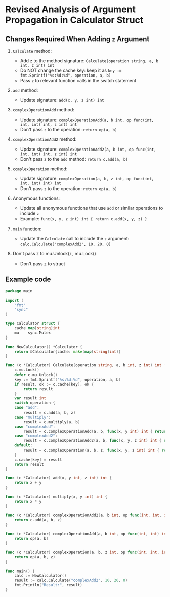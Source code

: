 # Revised Analysis of Argument Propagation in Calculator Struct

## Changes Required When Adding `z` Argument

1. `Calculate` method:
   - Add `z` to the method signature: `Calculate(operation string, a, b int, z int) int`
   - Do NOT change the cache key: keep it as `key := fmt.Sprintf("%s:%d:%d", operation, a, b)`
   - Pass `z` to relevant function calls in the switch statement

2. `add` method:
   - Update signature: `add(x, y, z int) int`

3. `complexOperationAdd` method:
   - Update signature: `complexOperationAdd(a, b int, op func(int, int, int) int, z int) int`
   - Don't pass `z` to the operation: `return op(a, b)`

4. `complexOperationAdd2` method:
   - Update signature: `complexOperationAdd2(a, b int, op func(int, int, int) int, z int) int`
   - Don't pass `z` to the `add` method: `return c.add(a, b)`

5. `complexOperation` method:
   - Update signature: `complexOperation(a, b, z int, op func(int, int, int) int) int`
   - Don't pass `z` to the operation: `return op(a, b)`

6. Anonymous functions:
   - Update all anonymous functions that use `add` or similar operations to include `z`
   - Example: `func(x, y, z int) int { return c.add(x, y, z) }`

7. `main` function:
   - Update the `Calculate` call to include the `z` argument: `calc.Calculate("complexAdd2", 10, 20, 0)`

8. Don't pass z to mu.Unlock() , mu.Lock()
   - Don't pass z to struct

## Example code

```go
package main

import (
    "fmt"
    "sync"
)

type Calculator struct {
    cache map[string]int
    mu    sync.Mutex
}

func NewCalculator() *Calculator {
    return &Calculator{cache: make(map[string]int)}
}

func (c *Calculator) Calculate(operation string, a, b int, z int) int {
    c.mu.Lock()
    defer c.mu.Unlock()
    key := fmt.Sprintf("%s:%d:%d", operation, a, b)
    if result, ok := c.cache[key]; ok {
        return result
    }
    var result int
    switch operation {
    case "add":
        result = c.add(a, b, z)
    case "multiply":
        result = c.multiply(a, b)
    case "complexAdd":
        result = c.complexOperationAdd(a, b, func(x, y int) int { return c.add(x, y, z) })
    case "complexAdd2":
        result = c.complexOperationAdd2(a, b, func(x, y, z int) int { return x + y }, z)
    default:
        result = c.complexOperation(a, b, z, func(x, y, z int) int { return x + y })
    }
    c.cache[key] = result
    return result
}

func (c *Calculator) add(x, y int, z int) int {
    return x + y
}

func (c *Calculator) multiply(x, y int) int {
    return x * y
}

func (c *Calculator) complexOperationAdd2(a, b int, op func(int, int, int) int, z int) int {
    return c.add(a, b, z)
}

func (c *Calculator) complexOperationAdd(a, b int, op func(int, int) int) int {
    return op(a, b)
}

func (c *Calculator) complexOperation(a, b, z int, op func(int, int, int) int) int {
    return op(a, b, z)
}

func main() {
    calc := NewCalculator()
    result := calc.Calculate("complexAdd2", 10, 20, 0)
    fmt.Println("Result:", result)
}
```

